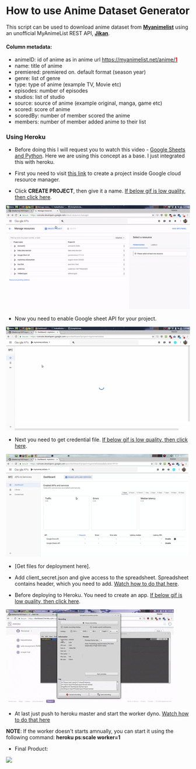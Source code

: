 # How to use Anime Dataset Generator

This script can be used to download anime dataset from [**Myanimelist**](https://myanimelist.net/) using an unofficial MyAnimeList REST API, [**Jikan**](https://jikan.me/docs).

#### Column metadata:

* animeID: id of anime as in anime url [https://myanimelist.net/anime/<span style="color:red">**1**</span>](https://myanimelist.net/anime/1)
* name: title of anime
* premiered: premiered on. default format (season year) 
* genre: list of genre
* type: type of anime (example TV, Movie etc) 
* episodes: number of episodes
* studios: list of studio
* source: source of anime (example original, manga, game etc) 
* scored: score of anime
* scoredBy: number of member scored the anime
* members: number of member added anime to their list

### Using Heroku

* Before doing this I will request you to watch this video - [Google Sheets and Python](https://youtu.be/vISRn5qFrkM). Here we are using this concept as a base. I just integrated this with heroku.

* First you need to visit [this link](https://console.developers.google.com/cloud-resource-manager) to create a project inside Google cloud resource manager.

* Click **CREATE PROJECT**, then give it a name. [If below gif is low quality, then click here](https://gfycat.com/gifs/detail/VibrantQuarterlyFieldmouse).


![](demo/createProject.gif)

* Now you need to enable Google sheet API for your project.

![](demo/enableAPI.gif)

* Next you need to get credential file. [If below gif is low quality, then click here](https://gfycat.com/gifs/detail/InsecureExcellentImpala).

![](demo/createClientScretJSON.gif)

* [Get files for deployment here].

* Add client_secret.json and give access to the spreadsheet. Spreadsheet contains header, which you need to add. [Watch how to do that here](https://youtu.be/M-q0ptxOJB0).

* Before deploying to Heroku. You need to create an app. [If below gif is low quality, then click here](https://gfycat.com/gifs/detail/AggressiveParallelDevilfish).

![](demo/preDeploy.gif)

* At last just push to heroku master and start the worker dyno. [Watch how to do that here](https://youtu.be/BvlCLwEMKHg)

**NOTE**: If the worker doesn't starts amnually, you can start it using the following command: **heroku ps:scale worker=1**

* Final Product:

![](demo/herokuFinal.gif)